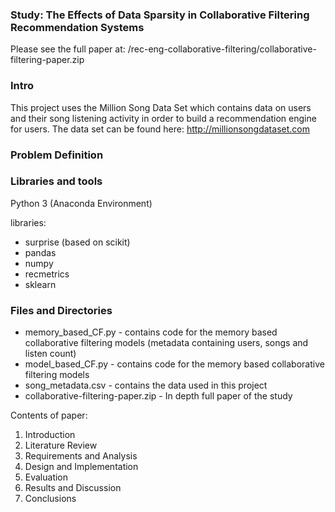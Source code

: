 ### Study: The Effects of Data Sparsity in Collaborative Filtering Recommendation Systems

Please see the full paper at: /rec-eng-collaborative-filtering/collaborative-filtering-paper.zip

### Intro
This project uses the Million Song Data Set which contains data on users and their song listening activity in order to build a recommendation engine for users. The data set can be found here: http://millionsongdataset.com

### Problem Definition

### Libraries and tools

Python 3 (Anaconda Environment)

libraries:
- surprise (based on scikit)
- pandas 
- numpy
- recmetrics
- sklearn

### Files and Directories

- memory_based_CF.py - contains code for the memory based collaborative filtering models (metadata containing users, songs and listen count)
- model_based_CF.py - contains code for the memory based collaborative filtering models
- song_metadata.csv - contains the data used in this project
- collaborative-filtering-paper.zip - In depth full paper of the study 

Contents of paper:
1) Introduction
2) Literature Review
3) Requirements and Analysis
4) Design and Implementation
5) Evaluation
6) Results and Discussion
7) Conclusions

###
